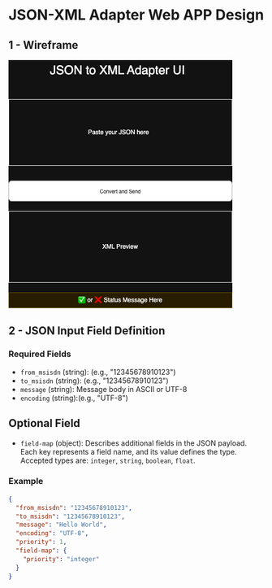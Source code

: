 # JSON-XML Adapter Web APP Design

## 1 - Wireframe

![ui_wireframe](./wireframe.drawio.png)


## 2 - JSON Input Field Definition

### Required Fields

- `from_msisdn` (string): (e.g., "12345678910123")
- `to_msisdn` (string): (e.g., "12345678910123")
- `message` (string): Message body in ASCII or UTF-8
- `encoding` (string):(e.g., "UTF-8")

## Optional Field

- `field-map` (object): Describes additional fields in the JSON payload. Each key represents a field name, and its value defines the type. Accepted types are: `integer`, `string`, `boolean`, `float`.

### Example

```json
{
  "from_msisdn": "12345678910123",
  "to_msisdn": "12345678910123",
  "message": "Hello World",
  "encoding": "UTF-8",
  "priority": 1,
  "field-map": {
    "priority": "integer"
  }
}
```
